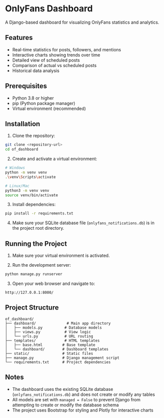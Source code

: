 # OnlyFans Dashboard

A Django-based dashboard for visualizing OnlyFans statistics and analytics.

## Features

- Real-time statistics for posts, followers, and mentions
- Interactive charts showing trends over time
- Detailed view of scheduled posts
- Comparison of actual vs scheduled posts
- Historical data analysis

## Prerequisites

- Python 3.8 or higher
- pip (Python package manager)
- Virtual environment (recommended)

## Installation

1. Clone the repository:
```bash
git clone <repository-url>
cd of_dashboard
```

2. Create and activate a virtual environment:
```bash
# Windows
python -m venv venv
.\venv\Scripts\activate

# Linux/Mac
python3 -m venv venv
source venv/bin/activate
```

3. Install dependencies:
```bash
pip install -r requirements.txt
```

4. Make sure your SQLite database file (`onlyfans_notifications.db`) is in the project root directory.

## Running the Project

1. Make sure your virtual environment is activated.

2. Run the development server:
```bash
python manage.py runserver
```

3. Open your web browser and navigate to:
```
http://127.0.0.1:8000/
```

## Project Structure

```
of_dashboard/
├── dashboard/              # Main app directory
│   ├── models.py          # Database models
│   ├── views.py           # View logic
│   └── urls.py            # URL routing
├── templates/             # HTML templates
│   ├── base.html         # Base template
│   └── dashboard/        # Dashboard templates
├── static/               # Static files
├── manage.py             # Django management script
└── requirements.txt      # Project dependencies
```

## Notes

- The dashboard uses the existing SQLite database (`onlyfans_notifications.db`) and does not create or modify any tables
- All models are set with `managed = False` to prevent Django from attempting to create or modify the database schema
- The project uses Bootstrap for styling and Plotly for interactive charts 